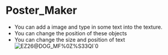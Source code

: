 # Poster_Maker
- You can add a image and type in some text into the texture. 
- You can change the position of these objects
- You can change the size and position of text
![EZ26@DOG_MF%0Z%S33QI`0](https://user-images.githubusercontent.com/57771700/221802062-99c13ca8-4bdb-42c1-ba58-287101dfaeaa.png)
